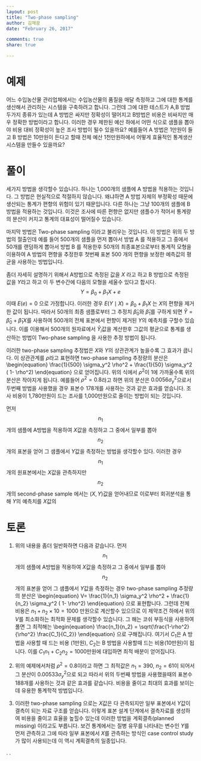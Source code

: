 ```yaml
---
layout: post 
title: "Two-phase sampling"
author: 김재광 
date: "February 26, 2017"

comments: true
share: true

---
```





# 예제  

어느 수입농산물 관리업체에서는 수입농산물의 품질을 매달 측정하고 그에 대한 통계를 생산해서 관리하는 시스템을 구축하려고 합니다. 그런데 그에 대한 테스트가 A,B 방법 두가지 종류가 있는데 A 방법은 싸지만 정확성이 떨어지고 B방법은 비용은 비싸지만 매우 정확한 방법이라고 합니다. 이러한 경우 제한된 예산 하에서 어떤 식으로 샘플을 뽑아야 비용 대비 정확성이 높은 조사 방법이 될수 있을까요?   예를들어 A 방법은 1만원이 들고 B 방법은 10만원이 든다고 할때 전체 예산 1천만원하에서 어떻게 효율적인 통계생산  시스템을 만들수 있을까요? 



# 풀이  

세가지 방법을 생각할수 있습니다. 하나는 1,000개의 샘플에  A 방법을 적용하는 것입니다. 그 방법은 현실적으로 적절하지 않습니다. 왜냐하면 A 방법 자체의 부정확성 때문에 생산되는 통계가 편향의 위험이 있기 때문입니다. 다른 하나는 그냥 100개의 샘플에 B 방법을 적용하는 것입니다. 이것은 조사에 따른 편향은 없지만 샘플수가 적어서 통계량의 분산이 커지고 통계의 대표성이 떨어질수 있습니다. 

마지막 방법은 Two-phase sampling 이라고 불리우는 것입니다. 이 방법은 위의 두 방법의 절출인데 예를 들어 500개의 샘플을 먼저 뽑아서 방법 A 를 적용하고 그 중에서 50개를 랜덤하게 뽑아서 방법 B 를 적용한후 50개의 최종표본으로부터 통계적 모형을 이용하여 A 방법의 편향을 추정한후  첫번째 표본 500 개의 편향을 보정한 예측값의 평균을 사용하는 방법입니다.  

좀더 자세히 설명하기 위해서 A방법으로 측정된 값을 $X$ 라고 하고 B 방법으로 측정된 값을 $Y$라고 하고 이 두 변수간에 다음의 모형을 세울수 있다고 합시다. 
$$ Y = \beta_0 + \beta_1 X + e $$
이때 $E(e)=0$ 으로 가정합니다. 이러한 경우 $E(Y \mid X)= \beta_0 + \beta_1 X$ 는 $X$의 편향을 제거한 값이 됩니다. 따라서 50개의 최종 샘플로부터 그 추정치 $\hat{\beta}_0$와 $\hat{\beta}_1$를 구하게 되면 $\hat{Y} = \hat{\beta}_0 + \hat{\beta}_1 X$를 사용하여  500개의 전체 표본에서 편향이 제거된 $Y$의 예측치를 구할수 있습니다. 이를 이용해서 500개의 원자료에서 $\hat{Y}_i$값을 계산한후 그값의 평균으로 통계를 생산하는 방법이 Two-phase sampling 을 사용한 추정 방법이 됩니다. 

이러한 two-phase sampling 추정법은 $X$와 $Y$의 상관관계가 높을수록 그 효과가 큽니다. 이 상관관계를 $\rho$라고 표현하면 two-phase sampling 추정량의  분산은 
\begin{equation}
 \frac{1}{500} \sigma_y^2 \rho^2 + \frac{1}{50} \sigma_y^2 ( 1- \rho^2) 
 \end{equation}
으로 얻어집니다. 위의 식에서 $\rho^2$이 1에 가까울수록  위의  분산은 작아지게 됩니다. 예를들어 $\rho^2=0.8$라고 하면 위의 분산은 $0.0056  \sigma_y^2$으로서  두번째 방법을 사용했을 경우 표본수 178개를 사용하는 것과 같은 효과를 얻습니다. 조사 비용이 1,780만원이 드는 조사를 1,000만원으로 줄이는 방법이 되는 것입니다. 




먼저 $$n_1$$ 개의 샘플에 A방법을 적용하여 $X$값을 측정하고 그 중에서 일부를 뽑아 $$n_2$$ 개의 표본을 얻어 그 샘플에서 $Y$값을 측정하는 방법을 생각할수 있다. 이러한 경우 $$n_1$$개의 원표본에서는 $X$값을 관측하지만 $$n_2$$개의 second-phase sample 에서는 $(X,Y)$값을 얻어내므로 이로부터 회귀분석을 통해 $Y$의 예측치를 $X$값의 





# 토론 

1. 위의 내용을 좀더 일반화하면 다음과 같습니다. 
먼저 $$n_1$$ 개의 샘플에 A방법을 적용하여 $X$값을 측정하고 그 중에서 일부를 뽑아 $$n_2$$ 개의 표본을 얻어 그 샘플에서 $Y$값을 측정하는  경우 two-phase sampling 추정량의 분산은 
\begin{equation}
V= \frac{1}{n_1} \sigma_y^2 \rho^2 + \frac{1}{n_2} \sigma_y^2 ( 1- \rho^2) 
 \end{equation}
으로 표현합니다. 그런데 전체 비용은 $n_1 + n_2 \times 10=1000$ 만원으로 계산할수 있으므로 이 제약조건 하에서 위의 $V$를 최소화하는 최적화 문제를 생각할수 있습니다. 그 해는 코쉬 부등식을 사용하여 풀면 그 최적해는 
\begin{equation}
\frac{n_1}{n_2} = \sqrt{\frac{1-\rho^2}{\rho^2} \frac{C_1}{C_2}}
\end{equation}
으로 구해집니다. 여기서 $C_1$은 A 방법을 사용할 때 드는 비용 (1만원), $C_2$는 B 방법을 사용할때 드는 비용(10만원)이 됩니다. 이를 $C_1 n_1 + C_2 n_2=1000$만원에 대입하면 최적 배분이 얻어집니다. 

2. 위의 예제에서처럼 $\rho^2=0.8$이라고 하면 그 최적값은 $n_1=390$, $n_2=61$이 되어서 그 분산이 $0.00533\sigma_y^2$으로 되고 따라서 위의 두번째 방법을 사용했을때의 표본수 188개를 사용하는 것과 같은 효과를 같습니다. 비용을 줄이고 최대의 효과를 보이는데 유용한 통계학적 방법입니다. 


3. 이러한 two-phase sampling 으로는 $X$값은 다 관측되지만 일부 표본에서 $Y$값이 결측이 되는 자료 구조를 얻습니다. 이렇게 표본 설계 단계에서 결측자료를 생성하여 비용을 줄이고 효율을 높힐수 있는데 이러한 방법을 계획결측(planned missing) 이라고도 부릅니다. 보건 통계에서는 질병 유무를 나타내는 변수인 $Y$를 먼저 관측하고 그에 따라 일부 표본에서 $X$를 관측하는 방식인 case control study 가 많이 사용되는데 이 역시 계획결측의 일종입니다. 




.
.










